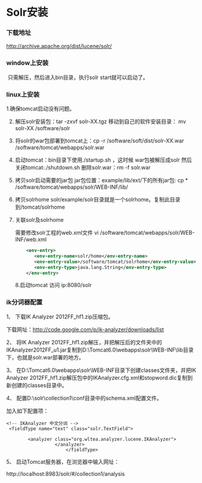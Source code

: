 # Solr安装

### 下载地址

http://archive.apache.org/dist/lucene/solr/

### window上安装

​		只需解压，然后进入bin目录，执行solr start就可以启动了。

### linux上安装

   1.确保tomcat启动没有问题。

2. 解压solr安装包：tar -zxvf solr-XX.tgz    移动到自己的软件安装目录： mv solr-XX  /software/solr

3. 将solr的war包部署到tomcat上：cp -r /software/soft/dist/solr-XX.war  /software/tomcat/webapps/solr.war

4. 启动tomcat：bin目录下使用./startup.sh ，这时候 war包被解压成solr   然后关闭tomcat:./shutdown.sh
   删除solr.war：rm -f solr.war

5. 拷贝solr启动需要的jar包  jar包位置：example/lib/ext/下的所有jar包: cp * /software/tomcat/webapps/solr/WEB-INF/lib/

6. 拷贝solrhome  solr/example/solr目录就是一个solrhome。复制此目录到/tomcat/solrhome   

7. 关联solr及solrhome

   需要修改solr工程的web.xml文件  vi /software/tomcat/webapps/solr/WEB-INF/web.xml

   ```xml
       <env-entry>
          <env-entry-name>solr/home</env-entry-name>
          <env-entry-value>/software/tomcat/solrhome</env-entry-value>
          <env-entry-type>java.lang.String</env-entry-type>
       </env-entry>
   ```

   8.启动tomcat   访问 ip:8080/solr

### ik分词器配置

1、 下载IK Analyzer 2012FF_hf1.zip压缩包。

下载网址：http://code.google.com/p/ik-analyzer/downloads/list

2、 将IK Analyzer 2012FF_hf1.zip解压，并把解压后的文件夹中的IKAnalyzer2012FF_u1.jar复制到D:\Tomcat6.0\webapps\solr\WEB-INF\lib目录下，也就是solr.war部署的地方。

3、 在D:\Tomcat6.0\webapps\solr\WEB-INF目录下创建classes文件夹，并把IK Analyzer 2012FF_hf1.zip解压包中的IKAnalyzer.cfg.xml和stopword.dic复制到新创建的classes目录中。

4、 配置D:\solr\collection1\conf目录中的schema.xml配置文件。

加入如下配置项：

```
<!-- IKAnalyzer 中文分词 -->       
 <fieldType name="text" class="solr.TextField">        
 
        <analyzer class="org.wltea.analyzer.lucene.IKAnalyzer">     
                  </analyzer>     
                      </fieldType>
```

5、 启动Tomcat服务器，在浏览器中输入网址：

http://localhost:8983/solr/#/collection1/analysis

